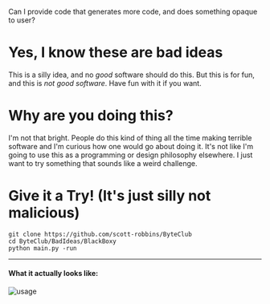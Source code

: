 Can I provide code that generates more code, and does something opaque to user?

# Yes, I know these are bad ideas

This is a silly idea, and no *good* software should do this. But this is for 
fun, and this is *not good software*. Have fun with it if you want.


# Why are you doing this? 

I'm not that bright. People do this kind of thing all the time making terrible
software and I'm curious how one would go about doing it. It's not like I'm 
going to use this as a programming or design philosophy elsewhere. I just want
to try something that sounds like a weird challenge. 

# Give it a Try! (It's just silly not malicious)
```
git clone https://github.com/scott-robbins/ByteClub
cd ByteClub/BadIdeas/BlackBoxy
python main.py -run
```



























_______________________________________________________________________________
#### What it actually looks like:
![usage](https://twitter.com/i/status/1312435314074550272)